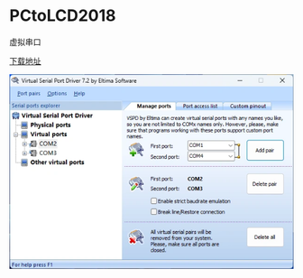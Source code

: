 # PCtoLCD2018
虚拟串口

[下载地址](https://github.com/Lazydd/vspd/releases/tag/v7.2)

![软件截图](https://raw.githubusercontent.com/Lazydd/images/main/202412131324762.webp)
